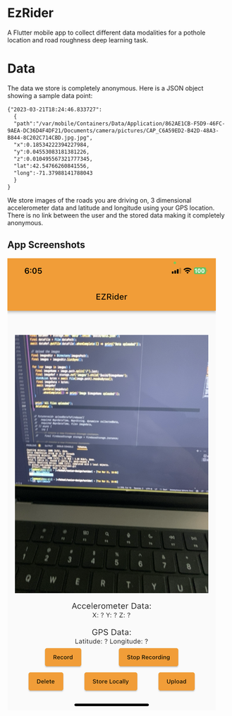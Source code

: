 # EzRider

A Flutter mobile app to collect different data modalities for a pothole location and road roughness deep learning task.

# Data
The data we store is completely anonymous. Here is a JSON object showing a sample data point:

```
{"2023-03-21T18:24:46.833727":
  {
  "path":"/var/mobile/Containers/Data/Application/862AE1CB-F5D9-46FC-9AEA-DC36D4F4DF21/Documents/camera/pictures/CAP_C6A59ED2-B42D-48A3-B844-8C202C714CBD.jpg.jpg",
  "x":0.18534222394227984,
  "y":0.04553083181381226,
  "z":0.010495567321777345,
  "lat":42.54766260841556,
  "long":-71.37988141788043
  }
}
```
We store images of the roads you are driving on, 3 dimensional accelerometer data and latitude and longitude using your GPS location. There is no link between the user and the stored data making it completely anonymous. 

## App Screenshots

![Image3](screenshots/IMG_6511.PNG)
